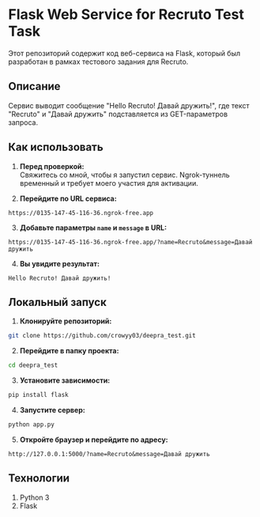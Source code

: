 
# Flask Web Service for Recruto Test Task

Этот репозиторий содержит код веб-сервиса на Flask, который был разработан в рамках тестового задания для Recruto.

## Описание

Сервис выводит сообщение "Hello Recruto! Давай дружить!", где текст "Recruto" и "Давай дружить" подставляется из GET-параметров запроса.

## Как использовать

1. **Перед проверкой:**  
   Свяжитесь со мной, чтобы я запустил сервис. Ngrok-туннель временный и требует моего участия для активации.
   
2. **Перейдите по URL сервиса:**
```
https://0135-147-45-116-36.ngrok-free.app
```


3. **Добавьте параметры `name` и `message` в URL:**
```
https://0135-147-45-116-36.ngrok-free.app/?name=Recruto&message=Давай дружить
```

4. **Вы увидите результат:**
```
Hello Recruto! Давай дружить!
```

## Локальный запуск

1. **Клонируйте репозиторий:**
```bash
git clone https://github.com/crowyy03/deepra_test.git
```
2. **Перейдите в папку проекта:**
```bash
cd deepra_test
```
3. **Установите зависимости:**
```bash
pip install flask
```
4. **Запустите сервер:**
```bash
python app.py
```

5. **Откройте браузер и перейдите по адресу:**
```
http://127.0.0.1:5000/?name=Recruto&message=Давай дружить
```

## Технологии
1. Python 3
2. Flask
